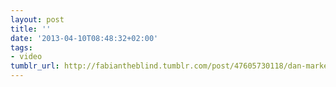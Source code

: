 ```yaml
---
layout: post
title: ''
date: '2013-04-10T08:48:32+02:00'
tags:
- video
tumblr_url: http://fabiantheblind.tumblr.com/post/47605730118/dan-marker-moore-saz-time-lapse-of-a-full-moon
---
```

